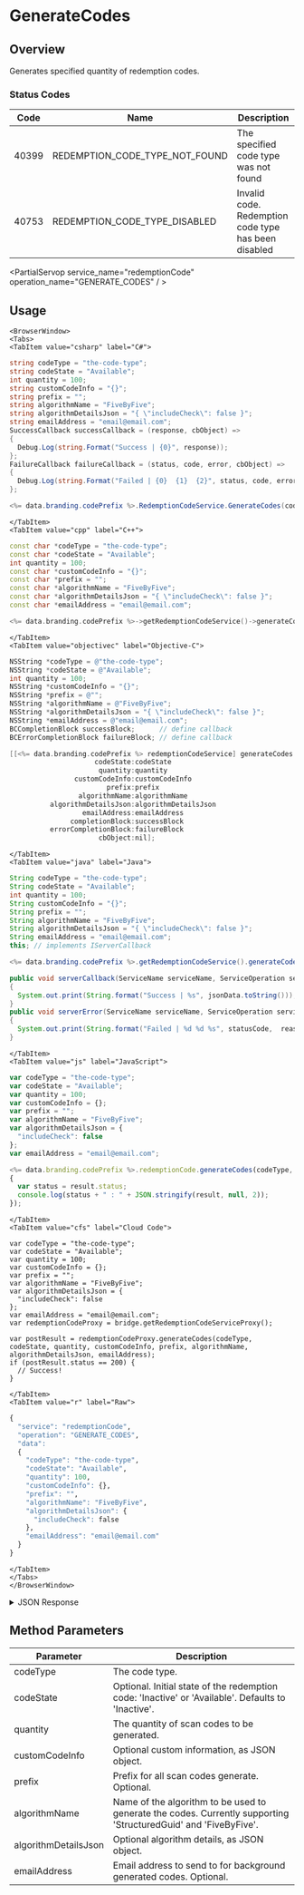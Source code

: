# GenerateCodes
## Overview
Generates specified quantity of redemption codes.


### Status Codes
Code | Name | Description
---- | ---- | -----------
40399 | REDEMPTION_CODE_TYPE_NOT_FOUND | The specified code type was not found
40753 | REDEMPTION_CODE_TYPE_DISABLED | Invalid code. Redemption code type has been disabled

<PartialServop service_name="redemptionCode" operation_name="GENERATE_CODES" / >

## Usage

```mdx-code-block
<BrowserWindow>
<Tabs>
<TabItem value="csharp" label="C#">
```

```csharp
string codeType = "the-code-type";
string codeState = "Available";
int quantity = 100;
string customCodeInfo = "{}";
string prefix = "";
string algorithmName = "FiveByFive";
string algorithmDetailsJson = "{ \"includeCheck\": false }";
string emailAddress = "email@email.com";
SuccessCallback successCallback = (response, cbObject) =>
{
  Debug.Log(string.Format("Success | {0}", response));
};
FailureCallback failureCallback = (status, code, error, cbObject) =>
{
  Debug.Log(string.Format("Failed | {0}  {1}  {2}", status, code, error));
};

<%= data.branding.codePrefix %>.RedemptionCodeService.GenerateCodes(codeType, codeState, quantity, customCodeInfo, prefix, algorithmName, algorithmDetailsJson, emailAddress, successCallback, failureCallback);
```

```mdx-code-block
</TabItem>
<TabItem value="cpp" label="C++">
```

```cpp
const char *codeType = "the-code-type";
const char *codeState = "Available";
int quantity = 100;
const char *customCodeInfo = "{}";
const char *prefix = "";
const char *algorithmName = "FiveByFive";
const char *algorithmDetailsJson = "{ \"includeCheck\": false }";
const char *emailAddress = "email@email.com";

<%= data.branding.codePrefix %>->getRedemptionCodeService()->generateCodes(codeType, codeState, quantity, customCodeInfo, prefix, algorithmName, algorithmDetailsJson, emailAddress, this);
```

```mdx-code-block
</TabItem>
<TabItem value="objectivec" label="Objective-C">
```

```objectivec
NSString *codeType = @"the-code-type";
NSString *codeState = @"Available";
int quantity = 100;
NSString *customCodeInfo = "{}";
NSString *prefix = @"";
NSString *algorithmName = @"FiveByFive";
NSString *algorithmDetailsJson = "{ \"includeCheck\": false }";
NSString *emailAddress = @"email@email.com";
BCCompletionBlock successBlock;      // define callback
BCErrorCompletionBlock failureBlock; // define callback

[[<%= data.branding.codePrefix %> redemptionCodeService] generateCodes:codeType
                     codeState:codeState
                      quantity:quantity
                customCodeInfo:customCodeInfo
                        prefix:prefix
                 algorithmName:algorithmName
          algorithmDetailsJson:algorithmDetailsJson
                  emailAddress:emailAddress
               completionBlock:successBlock
          errorCompletionBlock:failureBlock
                      cbObject:nil];
```

```mdx-code-block
</TabItem>
<TabItem value="java" label="Java">
```

```java
String codeType = "the-code-type";
String codeState = "Available";
int quantity = 100;
String customCodeInfo = "{}";
String prefix = "";
String algorithmName = "FiveByFive";
String algorithmDetailsJson = "{ \"includeCheck\": false }";
String emailAddress = "email@email.com";
this; // implements IServerCallback

<%= data.branding.codePrefix %>.getRedemptionCodeService().generateCodes(codeType, codeState, quantity, customCodeInfo, prefix, algorithmName, algorithmDetailsJson, emailAddress, this);

public void serverCallback(ServiceName serviceName, ServiceOperation serviceOperation, JSONObject jsonData)
{
  System.out.print(String.format("Success | %s", jsonData.toString()));
}
public void serverError(ServiceName serviceName, ServiceOperation serviceOperation, int statusCode, int reasonCode, String jsonError)
{
  System.out.print(String.format("Failed | %d %d %s", statusCode,  reasonCode, jsonError.toString()));
}
```

```mdx-code-block
</TabItem>
<TabItem value="js" label="JavaScript">
```

```javascript
var codeType = "the-code-type";
var codeState = "Available";
var quantity = 100;
var customCodeInfo = {};
var prefix = "";
var algorithmName = "FiveByFive";
var algorithmDetailsJson = {
  "includeCheck": false
};
var emailAddress = "email@email.com";

<%= data.branding.codePrefix %>.redemptionCode.generateCodes(codeType, codeState, quantity, customCodeInfo, prefix, algorithmName, algorithmDetailsJson, emailAddress, result =>
{
  var status = result.status;
  console.log(status + " : " + JSON.stringify(result, null, 2));
});
```

```mdx-code-block
</TabItem>
<TabItem value="cfs" label="Cloud Code">
```

```cfscript
var codeType = "the-code-type";
var codeState = "Available";
var quantity = 100;
var customCodeInfo = {};
var prefix = "";
var algorithmName = "FiveByFive";
var algorithmDetailsJson = {
  "includeCheck": false
};
var emailAddress = "email@email.com";
var redemptionCodeProxy = bridge.getRedemptionCodeServiceProxy();

var postResult = redemptionCodeProxy.generateCodes(codeType, codeState, quantity, customCodeInfo, prefix, algorithmName, algorithmDetailsJson, emailAddress);
if (postResult.status == 200) {
  // Success!
}
```

```mdx-code-block
</TabItem>
<TabItem value="r" label="Raw">
```

```r
{
  "service": "redemptionCode",
  "operation": "GENERATE_CODES",
  "data":
  {
    "codeType": "the-code-type",
    "codeState": "Available",
    "quantity": 100,
    "customCodeInfo": {},
    "prefix": "",
    "algorithmName": "FiveByFive",
    "algorithmDetailsJson": {
      "includeCheck": false
    },
    "emailAddress": "email@email.com"
  }
}
```

```mdx-code-block
</TabItem>
</Tabs>
</BrowserWindow>
```

<details>
<summary>JSON Response</summary>

```json
{
  "data": {
    "message": "Generating 100 redemption codes using FiveByFive algorithm and options (includeCheck=false)"
  },
  "status": 200
}
```
</details>

## Method Parameters
Parameter | Description
--------- | -----------
codeType | The code type.
codeState | Optional. Initial state of the redemption code: 'Inactive' or 'Available'. Defaults to 'Inactive'.
quantity | The quantity of scan codes to be generated.
customCodeInfo | Optional custom information, as JSON object.
prefix | Prefix for all scan codes generate. Optional.
algorithmName | Name of the algorithm to be used to generate the codes. Currently supporting 'StructuredGuid' and 'FiveByFive'.
algorithmDetailsJson | Optional algorithm details, as JSON object.
emailAddress | Email address to send to for background generated codes. Optional.


